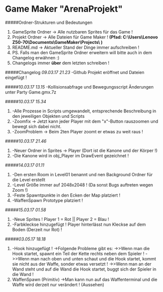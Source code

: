 # Game Maker "ArenaProjekt"
#####Ordner-Strukturen und Bedeutungen
1. GameSprite Ordner -> Alle nutzbaren Sprites für das Game !
2. Projekt Ordner -> Alle Dateien für Game Maker ! **(Pfad: C:\Users\Lenovo Z50-70\Documents\GameMaker\Projects\ )**
3. README.md -> Aktueller Stand der Dinge immer aufschreiben !
4. PS. Falls man den GameSprite Ordner erweitern will bitte auch in dem Changelog erwähnen :)
5. Changelogs immer __über__ dem letzten schreiben !

#####Changelog *09.03.17 21.23*
-Github Projekt eröffnet und Dateien eingefügt !

#####*10.03.17 13.15*
-Kollisionsabfrage und Bewegungsscript Änderungen unter Party Game.gmx.7z

#####*10.03.17 15.34*
1. -Alle Prozesse in Scripts umgewandelt, entsprechende Beschreibung in den jeweiligen Objekten und Scripts
2. -Zoomfix -> Jetzt kann jeder Player mit dem "x"-Button rauszoomen und bewegt sich dabei nicht.
3. -ZoomProblem -> Beim 2ten Player zoomt er etwas zu weit raus !

#####*10.03.17 21.46*
1. -Neuer Ordner in Sprites -> Player (Dort ist die Kanone und der Körper !)
2. -Die Kanone wird in obj_Player im DrawEvent gezeichnet !

#####*14.03.17 01.11*
1. -Den ersten Room in Level01 benannt und nen Background Ordner für die Level erstellt 
2. -Level Größe immer auf 2048x2048 ! (Da sonst Bugs auftreten wegen Zoom !)
3. -Feste Spawntpunkte in den Ecken der Map platziert !
4. -WaffenSpawn Prototype platziert !

#####*15.03.17 01.58*
1. -Neue Sprites ! Player 1 = Rot || Player 2 = Blau !
2. -Farbkleckse hinzugefügt ! Player hinterlässt nun Kleckse auf dem Boden (Derzeit nur Rot) !

#####*03.05.17 18.18*
1. -Hook hinzugefügt !
   ->Folgende Probleme gibt es:
   ->>Wenn man die Hook startet, spawnt ein Teil der Kette rechts neben dem Spieler !
   ->>Wenn man nach oben und unten schaut und die Hook startet, kommt sie nicht aus der Waffe, sonder etwas versetzt !
   ->>Wenn man an der Wand steht und auf die Wand die Hook startet, buggt sich der Spieler in die Wand !
2. WaffenSpawn (Primitiv)
   ->Man kann nun auf das Waffenterminal und die Waffe wird derzeit nur verändert ! (Aussehen)
   
   
   
   
   
